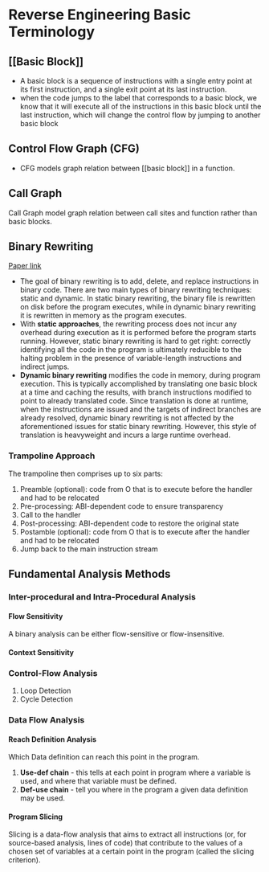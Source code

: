# Reverse Engineering Basic Terminology

## [[Basic Block]]

- A basic block is a sequence of instructions with a single entry point at its first instruction, and a single exit point at its last instruction.
- when the code jumps to the label that corresponds to a basic block, we know that it will execute all of the instructions in this basic block until the last instruction, which will change the control flow by jumping to another basic block

## Control Flow Graph (CFG)
- CFG models graph relation between [[basic block]] in a function.

## Call Graph
Call Graph model graph relation between call sites and function rather than basic blocks.

## Binary Rewriting
[Paper link](https://link.springer.com/content/pdf/10.1007/s10009-021-00644-w.pdf?pdf=button)

- The goal of binary rewriting is to add, delete, and replace instructions in binary code. There are two main types of binary rewriting techniques: static and dynamic. In static binary rewriting, the binary file is rewritten on disk before the program executes, while in dynamic binary rewriting it is rewritten in memory as the program executes. 
- With **static approaches**, the rewriting process does not incur any overhead during execution as it is performed before the program starts running. However, static binary rewriting is hard to get right: correctly identifying all the code in the program is ultimately reducible to the halting problem in the presence of variable-length instructions and indirect jumps.
- **Dynamic binary rewriting** modifies the code in memory, during program execution. This is typically accomplished by translating one basic block at a time and caching the results, with branch instructions modified to point to already translated code. Since translation is done at runtime, when the instructions are issued and the targets of indirect branches are already resolved, dynamic binary rewriting is not affected by the aforementioned issues for static binary rewriting. However, this style of translation is heavyweight and incurs a large runtime overhead.

### Trampoline Approach
The trampoline then comprises up to six parts:  
1. Preamble (optional): code from O that is to execute before the handler and had to be relocated  
2. Pre-processing: ABI-dependent code to ensure transparency
3. Call to the handler
4. Post-processing: ABI-dependent code to restore the original state  
5. Postamble (optional): code from O that is to execute after the handler and had to be relocated  
6. Jump back to the main instruction stream

## Fundamental Analysis Methods

### Inter-procedural and Intra-Procedural Analysis

#### Flow Sensitivity
A binary analysis can be either flow-sensitive or flow-insensitive.

#### Context Sensitivity

### Control-Flow Analysis
1. Loop Detection
2. Cycle Detection


### Data Flow Analysis

#### Reach Definition Analysis

Which Data definition can reach this point in the program.
1. **Use-def chain** - this tells at each point in program where a variable is used, and where that variable must be defined.
2. **Def-use chain** - tell you where in the program a given data definition may be used.


#### Program Slicing
Slicing is a data-flow analysis that aims to extract all instructions (or, for source-based analysis, lines of code) that contribute to the values of a chosen set of variables at a certain point in the program (called the slicing criterion).